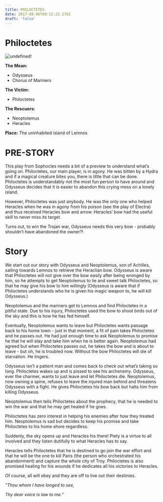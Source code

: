 ```yaml
---
title: PHILOCTETES
date: 2017-08-06T09:12:22.276Z
draft: 'false'
---
```

# Philoctetes

![undefined](/images/uploads/fabre_philoctete.jpg)!

**The Mean:**

- Odysseus
- Chorus of Mariners

**The Victim:**

- Philoctetes

**The Rescuers:**

- Neoptolemus
- Heracles

**Place:**
The uninhabited island of Lemnos

# PRE-STORY

This play from Sophocles needs a bit of a preview to understand what’s going on. Philoctetes, our main player, is in agony. He was bitten by a Hydra and if a magical creature bites you, there is little that can be done. Philoctetes is understandably not the most fun person to have around and Odysseus decides that it is easier to abandon this crying mess on a lonely island. 

However, Philoctetes was just anybody. He was the only one who helped Heracles when he was in agony from his poison (see the play of Electra) and thus received Heracles bow and arrow.
Heracles’ bow had the useful skill to never miss its target. 

Turns out, to win the Trojan war, Odysseus needs this very bow - probably shouldn’t have abandoned the owner?!


# Story

We start out our story with Odysseus and Neoptolemus, son of Achilles, sailing towards Lemnos to retrieve the Heraclian bow. Odysseus is aware that Philoctetes will not give over the bow easily after being wronged by him, so he attempts to get Neoptolemus to lie and sweet talk Philoctetes, so that he may give his bow to him willingly (Odysseus is aware that if Philoctetes understands who he is given his magic weapon to, he will kill Odysseus.)

Neoptolemus and the mariners get to Lemnos and find Philoctetes in a  pitiful state. Due to his injury, Philoctetes used the bow to shoot birds out of the sky and this is how he has fed himself.

Eventually, Neoptolemus wants to leave but Philoctetes wants passage back to his home town - just in that moment, a fit of pain takes Philoctetes and he passes out. He had just enough time to ask Neoptolemus to promise he that he will stay and take him when he is better again.
Neoptolemus had agreed but when Philoctetes passes out, he takes the bow and is about to leave - but oh, he is troubled now. Without the bow Philoctetes will die of starvation. He lingers.

Odysseus isn’t a patient man and comes back to check out what’s taking so long.
Philoctetes wakes up and is pissed to see his archenemy. Odysseus, ever the charmer, wants to just leave and let Philoctetes die. Neoptolemus, now owning a spine, refuses to leave the injured man behind and threatens Odysseus with a fight. He gives Philoctetes his bow back but halts him from killing Odysseus.

Neoptolemus then tells Philoctetes about the prophecy, that he is needed to win the war and that he may get healed if he goes.

Philoctetes has zero interest in helping his enemies after how they treated him.
Neoptolemus is sad but decides to keep his promise and take Philoctetes to his home shore regardless.

Suddenly, the sky opens up and Heracles his there! Piety is a virtue to all involved and they listen dutifully to what Heracles has to say.

Heracles tells Philoctetes that he is destined to go join the war effort and that he will be the one to kill Paris (the person who orchestrated his abandonment) and capture the whole city of Troy. Philoctetes is also promised healing for his wounds if he dedicates all his victories to Heracles.

Of course, all will obey and they are off to live out their destinies.

*“Thou whom I have longed to see,*

*Thy dear voice is law to me.”*



